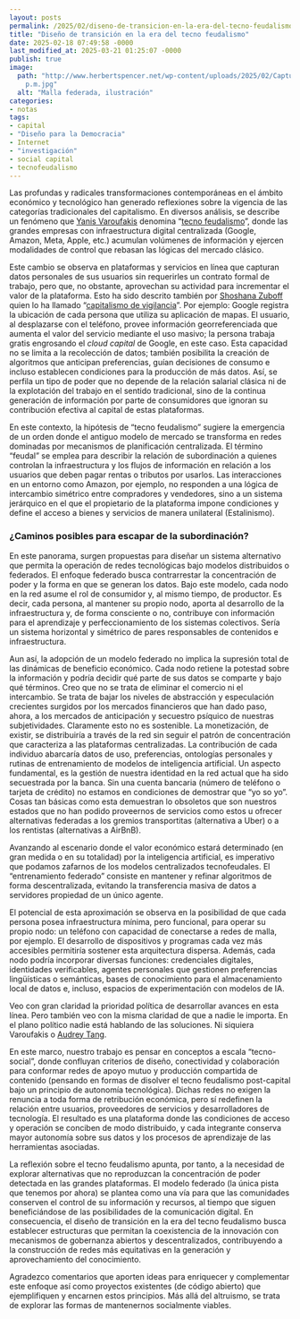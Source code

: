 ```yaml
---
layout: posts
permalink: /2025/02/diseno-de-transicion-en-la-era-del-tecno-feudalismo/
title: "Diseño de transición en la era del tecno feudalismo"
date: 2025-02-18 07:49:58 -0000
last_modified_at: 2025-03-21 01:25:07 -0000
publish: true
image:
  path: "http://www.herbertspencer.net/wp-content/uploads/2025/02/Captura-de-pantalla-2025-02-18-a-las-9.43.51\u202F\
    p.m.jpg"
  alt: "Malla federada, ilustración"
categories:
- notas
tags:
- capital
- "Diseño para la Democracia"
- Internet
- "investigación"
- social capital
- tecnofeudalismo
---
```

Las profundas y radicales transformaciones contemporáneas en el ámbito económico y tecnológico han generado reflexiones sobre la vigencia de las categorías tradicionales del capitalismo. En diversos análisis, se describe un fenómeno que [Yanis Varoufakis](https://bsky.app/profile/yanisvaroufakis.bsky.social) denomina “[tecno feudalismo](https://www.yanisvaroufakis.eu/2025/02/08/technofeudalism-what-killed-capitalism-on-the-chris-hedges-report/)”, donde las grandes empresas con infraestructura digital centralizada (Google, Amazon, Meta, Apple, etc.) acumulan volúmenes de información y ejercen modalidades de control que rebasan las lógicas del mercado clásico.

Este cambio se observa en plataformas y servicios en línea que capturan datos personales de sus usuarios sin requerirles un contrato formal de trabajo, pero que, no obstante, aprovechan su actividad para incrementar el valor de la plataforma. Esto ha sido descrito también por [Shoshana Zuboff](https://en.wikipedia.org/wiki/Shoshana_Zuboff) quien lo ha llamado “[capitalismo de vigilancia](https://es.wikipedia.org/wiki/Capitalismo_de_vigilancia)”. Por ejemplo: Google registra la ubicación de cada persona que utiliza su aplicación de mapas. El usuario, al desplazarse con el teléfono, provee información georreferenciada que aumenta el valor del servicio mediante el uso masivo; la persona trabaja gratis engrosando el _cloud capital_ de Google, en este caso. Esta capacidad no se limita a la recolección de datos; también posibilita la creación de algoritmos que anticipan preferencias, guían decisiones de consumo e incluso establecen condiciones para la producción de más datos. Así, se perfila un tipo de poder que no depende de la relación salarial clásica ni de la explotación del trabajo en el sentido tradicional, sino de la continua generación de información por parte de consumidores que ignoran su contribución efectiva al capital de estas plataformas.

En este contexto, la hipótesis de “tecno feudalismo” sugiere la emergencia de un orden donde el antiguo modelo de mercado se transforma en redes dominadas por mecanismos de planificación centralizada. El término “feudal” se emplea para describir la relación de subordinación a quienes controlan la infraestructura y los flujos de información en relación a los usuarios que deben pagar rentas o tributos por usarlos. Las interacciones en un entorno como Amazon, por ejemplo, no responden a una lógica de intercambio simétrico entre compradores y vendedores, sino a un sistema jerárquico en el que el propietario de la plataforma impone condiciones y define el acceso a bienes y servicios de manera unilateral (Estalinismo).

### ¿Caminos posibles para escapar de la subordinación?

En este panorama, surgen propuestas para diseñar un sistema alternativo que permita la operación de redes tecnológicas bajo modelos distribuidos o federados. El enfoque federado busca contrarrestar la concentración de poder y la forma en que se generan los datos. Bajo este modelo, cada nodo en la red asume el rol de consumidor y, al mismo tiempo, de productor. Es decir, cada persona, al mantener su propio nodo, aporta al desarrollo de la infraestructura y, de forma consciente o no, contribuye con información para el aprendizaje y perfeccionamiento de los sistemas colectivos. Sería un sistema horizontal y simétrico de pares responsables de contenidos e infraestructura.

Aun así, la adopción de un modelo federado no implica la supresión total de las dinámicas de beneficio económico. Cada nodo retiene la potestad sobre la información y podría decidir qué parte de sus datos se comparte y bajo qué términos. Creo que no se trata de eliminar el comercio ni el intercambio. Se trata de bajar los niveles de abstracción y especulación crecientes surgidos por los mercados financieros que han dado paso, ahora, a los mercados de anticipación y secuestro psíquico de nuestras subjetividades. Claramente esto no es sostenible. La monetización, de existir, se distribuiría a través de la red sin seguir el patrón de concentración que caracteriza a las plataformas centralizadas. La contribución de cada individuo abarcaría datos de uso, preferencias, ontologías personales y rutinas de entrenamiento de modelos de inteligencia artificial. Un aspecto fundamental, es la gestión de nuestra identidad en la red actual que ha sido secuestrada por la banca. Sin una cuenta bancaria (número de teléfono o tarjeta de crédito) no estamos en condiciones de demostrar que “yo so yo”. Cosas tan básicas como esta demuestran lo obsoletos que son nuestros estados que no han podido proveernos de servicios como estos u ofrecer alternativas federadas a los gremios transportitas (alternativa a Uber) o a los rentistas (alternativas a AirBnB).

Avanzando al escenario donde el valor económico estará determinado (en gran medida o en su totalidad) por la inteligencia artificial, es imperativo que podamos zafarnos de los modelos centralizados tecnofeudales. El “entrenamiento federado” consiste en mantener y refinar algoritmos de forma descentralizada, evitando la transferencia masiva de datos a servidores propiedad de un único agente.

El potencial de esta aproximación se observa en la posibilidad de que cada persona posea infraestructura mínima, pero funcional, para operar su propio nodo: un teléfono con capacidad de conectarse a redes de malla, por ejemplo. El desarrollo de dispositivos y programas cada vez más accesibles permitiría sostener esta arquitectura dispersa. Además, cada nodo podría incorporar diversas funciones: credenciales digitales, identidades verificables, agentes personales que gestionen preferencias lingüísticas o semánticas, bases de conocimiento para el almacenamiento local de datos e, incluso, espacios de experimentación con modelos de IA.

Veo con gran claridad la prioridad política de desarrollar avances en esta línea. Pero también veo con la misma claridad de que a nadie le importa. En el plano político nadie está hablando de las soluciones. Ni siquiera Varoufakis o [Audrey Tang](https://es.wikipedia.org/wiki/Audrey_Tang).

En este marco, nuestro trabajo es pensar en conceptos a escala “tecno-social”, donde confluyan criterios de diseño, conectividad y colaboración para conformar redes de apoyo mutuo y producción compartida de contenido (pensando en formas de disolver el tecno feudalismo post-capital bajo un principio de autonomía tecnológica). Dichas redes no exigen la renuncia a toda forma de retribución económica, pero sí redefinen la relación entre usuarios, proveedores de servicios y desarrolladores de tecnología. El resultado es una plataforma donde las condiciones de acceso y operación se conciben de modo distribuido, y cada integrante conserva mayor autonomía sobre sus datos y los procesos de aprendizaje de las herramientas asociadas.

La reflexión sobre el tecno feudalismo apunta, por tanto, a la necesidad de explorar alternativas que no reproduzcan la concentración de poder detectada en las grandes plataformas. El modelo federado (la única pista que tenemos por ahora) se plantea como una vía para que las comunidades conserven el control de su información y recursos, al tiempo que siguen beneficiándose de las posibilidades de la comunicación digital. En consecuencia, el diseño de transición en la era del tecno feudalismo busca establecer estructuras que permitan la coexistencia de la innovación con mecanismos de gobernanza abiertos y descentralizados, contribuyendo a la construcción de redes más equitativas en la generación y aprovechamiento del conocimiento.

Agradezco comentarios que aporten ideas para enriquecer y complementar este enfoque así como proyectos existentes (de código abierto) que ejemplifiquen y encarnen estos principios. Más allá del altruismo, se trata de explorar las formas de mantenernos socialmente viables.
